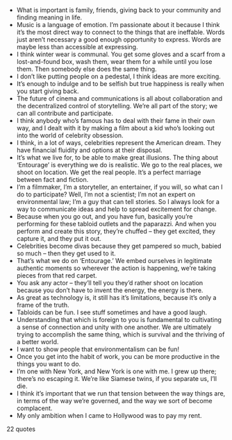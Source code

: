  - What is important is family, friends, giving back to your community and finding meaning in life.
 - Music is a language of emotion. I’m passionate about it because I think it’s the most direct way to connect to the things that are ineffable. Words just aren’t necessary a good enough opportunity to express. Words are maybe less than accessible at expressing.
 - I think winter wear is communal. You get some gloves and a scarf from a lost-and-found box, wash them, wear them for a while until you lose them. Then somebody else does the same thing.
 - I don’t like putting people on a pedestal, I think ideas are more exciting.
 - It’s enough to indulge and to be selfish but true happiness is really when you start giving back.
 - The future of cinema and communications is all about collaboration and the decentralized control of storytelling. We’re all part of the story; we can all contribute and participate.
 - I think anybody who’s famous has to deal with their fame in their own way, and I dealt with it by making a film about a kid who’s looking out into the world of celebrity obsession.
 - I think, in a lot of ways, celebrities represent the American dream. They have financial fluidity and options at their disposal.
 - It’s what we live for, to be able to make great illusions. The thing about ‘Entourage’ is everything we do is realistic. We go to the real places, we shoot on location. We get the real people. It’s a perfect marriage between fact and fiction.
 - I’m a filmmaker, I’m a storyteller, an entertainer, if you will, so what can I do to participate? Well, I’m not a scientist; I’m not an expert on environmental law; I’m a guy that can tell stories. So I always look for a way to communicate ideas and help to spread excitement for change.
 - Because when you go out, and you have fun, basically you’re performing for these tabloid outlets and the paparazzi. And when you perform and create this story, they’re chuffed – they get excited, they capture it, and they put it out.
 - Celebrities become divas because they get pampered so much, babied so much – then they get used to it.
 - That’s what we do on ‘Entourage.’ We embed ourselves in legitimate authentic moments so wherever the action is happening, we’re taking pieces from that red carpet.
 - You ask any actor – they’ll tell you they’d rather shoot on location because you don’t have to invent the energy, the energy is there.
 - As great as technology is, it still has it’s limitations, because it’s only a frame of the truth.
 - Tabloids can be fun. I see stuff sometimes and have a good laugh.
 - Understanding that which is foreign to you is fundamental to cultivating a sense of connection and unity with one another. We are ultimately trying to accomplish the same thing, which is survival and the thriving of a better world.
 - I want to show people that environmentalism can be fun!
 - Once you get into the habit of work, you can be more productive in the things you want to do.
 - I’m one with New York, and New York is one with me. I grew up there; there’s no escaping it. We’re like Siamese twins, if you separate us, I’ll die.
 - I think it’s important that we run that tension between the way things are, in terms of the way we’re governed, and the way we sort of become complacent.
 - My only ambition when I came to Hollywood was to pay my rent.

22 quotes